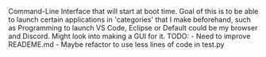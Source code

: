 Command-Line Interface that will start at boot time.
Goal of this is to be able to launch certain applications in 'categories' that I make beforehand, such as Programming to launch VS Code, Eclipse or Default could be my browser and Discord.
Might look into making a GUI for it.
TODO: - Need to improve READEME.md
      - Maybe refactor to use less lines of code in test.py
